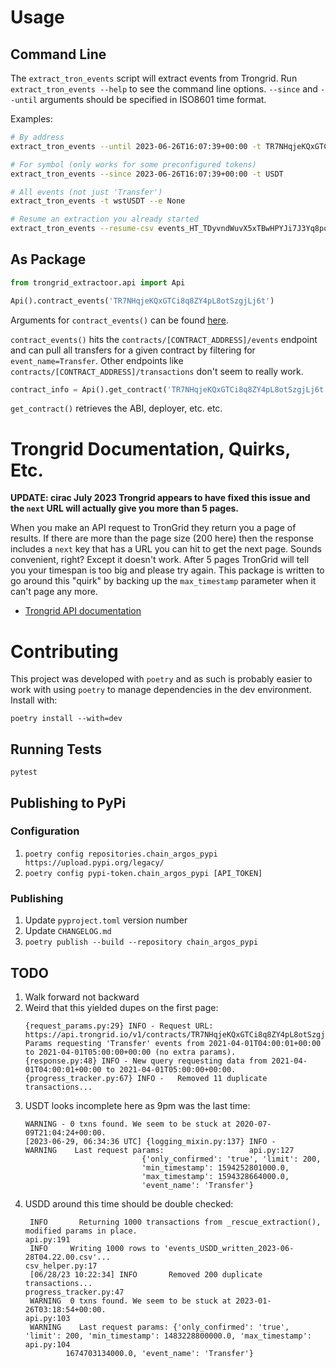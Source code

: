 # Usage
## Command Line
The `extract_tron_events` script will extract events from Trongrid. Run `extract_tron_events --help` to see the command line options. `--since` and `--until` arguments should be specified in ISO8601 time format.

Examples:
```sh
# By address
extract_tron_events --until 2023-06-26T16:07:39+00:00 -t TR7NHqjeKQxGTCi8q8ZY4pL8otSzgjLj6t

# For symbol (only works for some preconfigured tokens)
extract_tron_events --since 2023-06-26T16:07:39+00:00 -t USDT

# All events (not just 'Transfer')
extract_tron_events -t wstUSDT --e None

# Resume an extraction you already started
extract_tron_events --resume-csv events_HT_TDyvndWuvX5xTBwHPYJi7J3Yq8pq8yh62h_written_2023-07-20T16.50.59__UP_THROUGH_2023-07-20.csv
```

## As Package
```python
from trongrid_extractoor.api import Api

Api().contract_events('TR7NHqjeKQxGTCi8q8ZY4pL8otSzgjLj6t')
```
Arguments for `contract_events()` can be found [here](trongrid_extractoor/api.py).

`contract_events()` hits the `contracts/[CONTRACT_ADDRESS]/events` endpoint and can pull all transfers for a given contract by filtering for `event_name=Transfer`. Other endpoints like `contracts/[CONTRACT_ADDRESS]/transactions` don't seem to really work.

```python
contract_info = Api().get_contract('TR7NHqjeKQxGTCi8q8ZY4pL8otSzgjLj6t')
```
`get_contract()` retrieves the ABI, deployer, etc. etc.


# Trongrid Documentation, Quirks, Etc.
**UPDATE: cirac July 2023 Trongrid appears to have fixed this issue and the `next` URL will actually give you more than 5 pages.**

When you make an API request to TronGrid they return you a page of results. If there are more than the page size (200 here) then the response includes a `next` key that has a URL you can hit to get the next page. Sounds convenient, right? Except it doesn't work. After 5 pages TronGrid will tell you your timespan is too big and please try again. This package is written to go around this "quirk" by backing up the `max_timestamp` parameter when it can't page any more.

* [Trongrid API documentation](https://developers.tron.network/v4.0/reference/note)


# Contributing
This project was developed with `poetry` and as such is probably easier to work with using `poetry` to manage dependencies in the dev environment. Install with:
```
poetry install --with=dev
```

## Running Tests
```
pytest
```

## Publishing to PyPi
### Configuration
1. `poetry config repositories.chain_argos_pypi https://upload.pypi.org/legacy/`
1. `poetry config pypi-token.chain_argos_pypi [API_TOKEN]`

### Publishing
1. Update `pyproject.toml` version number
1. Update `CHANGELOG.md`
1. `poetry publish --build --repository chain_argos_pypi`

## TODO
1. Walk forward not backward
1. Weird that this yielded dupes on the first page:
   ```
   {request_params.py:29} INFO - Request URL: https://api.trongrid.io/v1/contracts/TR7NHqjeKQxGTCi8q8ZY4pL8otSzgjLj6t/events
   Params requesting 'Transfer' events from 2021-04-01T04:00:01+00:00 to 2021-04-01T05:00:00+00:00 (no extra params).
   {response.py:48} INFO - New query requesting data from 2021-04-01T04:00:01+00:00 to 2021-04-01T05:00:00+00:00.
   {progress_tracker.py:67} INFO -   Removed 11 duplicate transactions...
   ```
1. USDT looks incomplete here as 9pm was the last time:
   ```
   WARNING - 0 txns found. We seem to be stuck at 2020-07-09T21:04:24+00:00.
   [2023-06-29, 06:34:36 UTC] {logging_mixin.py:137} INFO -                     WARNING    Last request params:                   api.py:127
                             {'only_confirmed': 'true', 'limit': 200,
                             'min_timestamp': 1594252801000.0,
                             'max_timestamp': 1594328664000.0,
                             'event_name': 'Transfer'}
    ```
1. USDD around this time should be double checked:
   ```
    INFO       Returning 1000 transactions from _rescue_extraction(), modified params in place.                                    api.py:191
    INFO     Writing 1000 rows to 'events_USDD_written_2023-06-28T04.22.00.csv'...                                           csv_helper.py:17
    [06/28/23 10:22:34] INFO       Removed 200 duplicate transactions...                                                                   progress_tracker.py:47
    WARNING  0 txns found. We seem to be stuck at 2023-01-26T03:18:54+00:00.                                                       api.py:103
    WARNING    Last request params: {'only_confirmed': 'true', 'limit': 200, 'min_timestamp': 1483228800000.0, 'max_timestamp':    api.py:104
            1674703134000.0, 'event_name': 'Transfer'}
    ```
